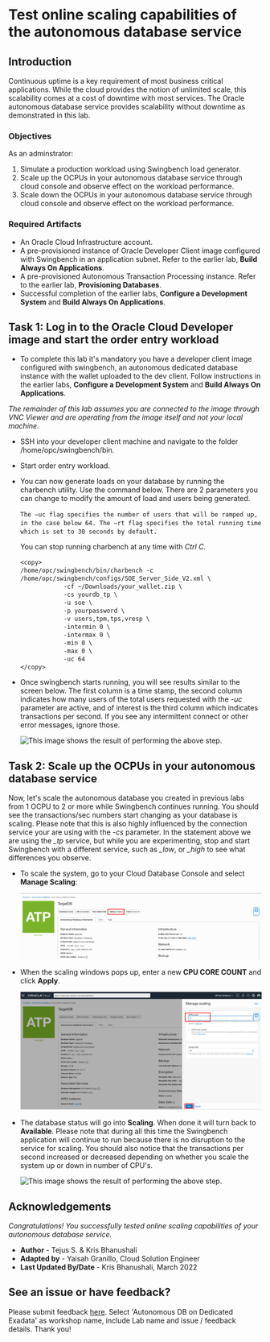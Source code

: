 # Test online scaling capabilities of the autonomous database service

## Introduction
Continuous uptime is a key requirement of most business critical applications. While the cloud provides the notion of unlimited scale, this scalability comes at a cost of downtime with most services. The Oracle autonomous database service provides scalability without downtime as demonstrated in this lab.

### Objectives

As an adminstrator:
1. Simulate a production workload using Swingbench load generator.
2. Scale up the OCPUs in your autonomous database service through cloud console and observe effect on the workload performance.
3. Scale down the OCPUs in your autonomous database service through cloud console and observe effect on the workload performance.

### Required Artifacts

- An Oracle Cloud Infrastructure account.
- A pre-provisioned instance of Oracle Developer Client image configured with Swingbench in an application subnet. Refer to the earlier lab, **Build Always On Applications**.
- A pre-provisioned Autonomous Transaction Processing instance. Refer to the earlier lab, **Provisioning Databases**.
- Successful completion of the earlier labs, **Configure a Development System** and **Build Always On Applications**.

## Task 1: Log in to the Oracle Cloud Developer image and start the order entry workload

- To complete this lab it's mandatory you have a developer client image configured with swingbench, an autonomous dedicated database instance with the wallet uploaded to the dev client. Follow instructions in the earlier labs, **Configure a Development System** and **Build Always On Applications**.

*The remainder of this lab assumes you are connected to the image through VNC Viewer and are operating from the image itself and not your local machine.*

- SSH into your developer client machine and navigate to the folder /home/opc/swingbench/bin.

- Start order entry workload.

- You can now generate loads on your database by running the charbench utility.  Use the command below. There are 2 parameters you can change to modify the amount of load and users being generated.

    ``The –uc flag specifies the number of users that will be ramped up, in the case below 64. The –rt flag specifies the total running time which is set to 30 seconds by default.``  

    You can stop running charbench at any time with *Ctrl C.*

    ```
    <copy>
    /home/opc/swingbench/bin/charbench -c /home/opc/swingbench/configs/SOE_Server_Side_V2.xml \
                -cf ~/Downloads/your_wallet.zip \
                -cs yourdb_tp \
                -u soe \
                -p yourpassword \
                -v users,tpm,tps,vresp \
                -intermin 0 \
                -intermax 0 \
                -min 0 \
                -max 0 \
                -uc 64
    </copy>
    ```

- Once swingbench starts running, you will see results similar to the screen below. The first column is a time stamp, the second column indicates how many users of the total users requested with the *-uc* parameter are active, and of interest is the third column which indicates transactions per second. If you see any intermittent connect or other error messages, ignore those.

    ![This image shows the result of performing the above step.](./images/swingbenchoutput.jpeg " ")

## Task 2: Scale up the OCPUs in your autonomous database service

Now, let's scale the autonomous database you created in previous labs from 1 OCPU to 2 or more while Swingbench continues running. You should see the transactions/sec numbers start changing as your database is scaling. Please note that this is also highly influenced by the connection service your are using with the *-cs* parameter. In the statement above we are using the *\_tp* service, but while you are experimenting, stop and start Swingbench with a different service, such as *\_low*, or *\_high* to see what differences you observe.

- To scale the system, go to your Cloud Database Console and select **Manage Scaling**:

    ![This image shows the result of performing the above step.](./images/scale.jpeg " ")

- When the scaling windows pops up, enter a new **CPU CORE COUNT** and click **Apply**.

    ![This image shows the result of performing the above step.](./images/scale3.jpeg " ")

- The database status will go into **Scaling**. When done it will turn back to **Available**. Please note that during all this time the Swingbench application will continue to run because there is no disruption to the service for scaling. You should also notice that the transactions per second increased or decreased depending on whether you scale the system up or down in number of CPU's.

    ![This image shows the result of performing the above step.](./images/swingout2.jpeg " ")

## Acknowledgements
*Congratulations! You successfully tested online scaling capabilities of your autonomous database service.*

- **Author** - Tejus S. & Kris Bhanushali
- **Adapted by** -  Yaisah Granillo, Cloud Solution Engineer
- **Last Updated By/Date** - Kris Bhanushali, March 2022

## See an issue or have feedback?  
Please submit feedback [here](https://apexapps.oracle.com/pls/apex/f?p=133:1:::::P1_FEEDBACK:1).   Select 'Autonomous DB on Dedicated Exadata' as workshop name, include Lab name and issue / feedback details. Thank you!
